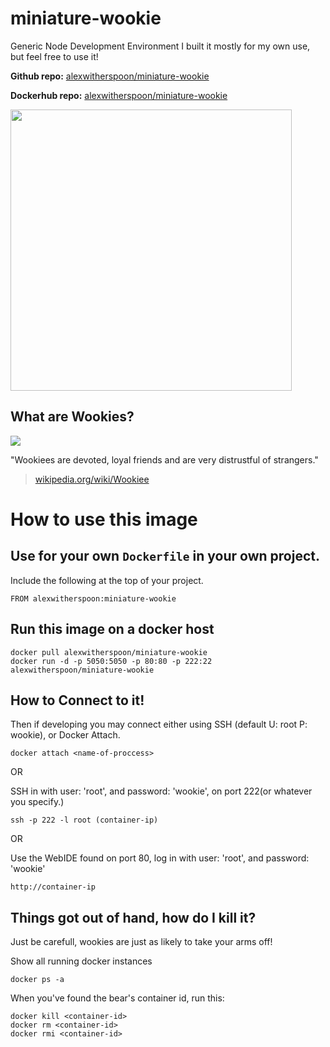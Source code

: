 # miniature-wookie
Generic Node Development Environment
I built it mostly for my own use, but feel free to use it! 

**Github repo:** [alexwitherspoon/miniature-wookie](https://github.com/alexwitherspoon/miniature-wookie)

**Dockerhub repo:** [alexwitherspoon/miniature-wookie](https://registry.hub.docker.com/u/alexwitherspoon/miniature-wookie/)

<img src="https://alexwitherspoon.ghost.io/content/images/2015/04/2015-04-07-17_11_05-CODIAD.png" height="450" />


## What are Wookies?

![](https://alexwitherspoon.ghost.io/content/images/2015/04/logo-1.png)

"Wookiees are devoted, loyal friends and are very distrustful of strangers."

> [wikipedia.org/wiki/Wookiee](http://en.wikipedia.org/wiki/Wookiee)

# How to use this image

## Use for your own `Dockerfile` in your own project.

Include the following at the top of your project.

    FROM alexwitherspoon:miniature-wookie

## Run this image on a docker host

    docker pull alexwitherspoon/miniature-wookie
    docker run -d -p 5050:5050 -p 80:80 -p 222:22 alexwitherspoon/miniature-wookie

## How to Connect to it!

Then if developing you may connect either using SSH (default U: root P: wookie), or Docker Attach.

    docker attach <name-of-proccess>
    
OR

SSH in with user: 'root', and password: 'wookie', on port 222(or whatever you specify.)
   
    ssh -p 222 -l root (container-ip)
   
OR

Use the WebIDE found on port 80, log in with user: 'root', and password: 'wookie'

   `http://container-ip`
   

## Things got out of hand, how do I kill it?

Just be carefull, wookies are just as likely to take your arms off!

Show all running docker instances

    docker ps -a

When you've found the bear's container id, run this:

    docker kill <container-id>
    docker rm <container-id>
    docker rmi <container-id>
